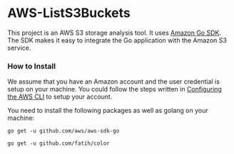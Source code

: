 # AWS-ListS3Buckets
 This project is an AWS S3 storage analysis tool. It uses [Amazon Go SDK](https://aws.amazon.com/sdk-for-go/). The SDK makes it easy to integrate the Go application with the Amazon S3 service.  
 ### How to Install
 We assume that you have an Amazon account and the user credential is setup on your machine. You could follow the steps written in [Configuring the AWS CLI](https://docs.aws.amazon.com/cli/latest/userguide/cli-chap-configure.html) to setup your account. 
 
 You need to install the following packages as well as golang on your machine:
 
 `go get -u github.com/aws/aws-sdk-go`
 
 `go get -u	github.com/fatih/color`
 
 

